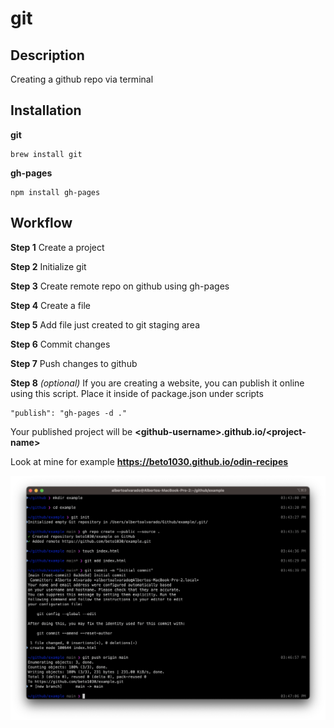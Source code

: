 # git

## Description
Creating a github repo via terminal

## Installation
**git**
```
brew install git
```
**gh-pages**
```
npm install gh-pages
```


## Workflow
**Step 1**
Create a project

**Step 2**
Initialize git

**Step 3**
Create remote repo on github using gh-pages

**Step 4**
Create a file

**Step 5**
Add file just created to git staging area

**Step 6**
Commit changes

**Step 7**
Push changes to github

**Step 8** *(optional)*
If you are creating a website, you can publish it online using this script. Place it inside of package.json under scripts
```
"publish": "gh-pages -d ."

```
Your published project will be **\<github-username\>.github.io/\<project-name\>**

Look at mine for example **https://beto1030.github.io/odin-recipes**

![git-cheatsheet](./git-cheatsheet.png)

